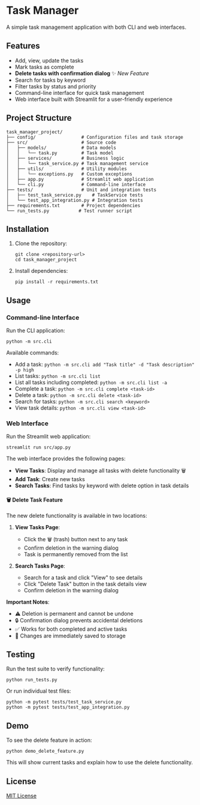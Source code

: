 # Task Manager

A simple task management application with both CLI and web interfaces.

## Features

- Add, view, update the tasks
- Mark tasks as complete
- **Delete tasks with confirmation dialog** ✨ *New Feature*
- Search for tasks by keyword
- Filter tasks by status and priority
- Command-line interface for quick task management
- Web interface built with Streamlit for a user-friendly experience

## Project Structure

```
task_manager_project/
├── config/                 # Configuration files and task storage
├── src/                    # Source code
│   ├── models/             # Data models
│   │   └── task.py         # Task model
│   ├── services/           # Business logic
│   │   └── task_service.py # Task management service
│   ├── utils/              # Utility modules
│   │   └── exceptions.py   # Custom exceptions
│   ├── app.py              # Streamlit web application
│   └── cli.py              # Command-line interface
├── tests/                  # Unit and integration tests
│   ├── test_task_service.py    # TaskService tests
│   └── test_app_integration.py # Integration tests
├── requirements.txt        # Project dependencies
└── run_tests.py           # Test runner script
```

## Installation

1. Clone the repository:
   ```
   git clone <repository-url>
   cd task_manager_project
   ```

2. Install dependencies:
   ```
   pip install -r requirements.txt
   ```

## Usage

### Command-line Interface

Run the CLI application:

```
python -m src.cli
```

Available commands:

- Add a task: `python -m src.cli add "Task title" -d "Task description" -p high`
- List tasks: `python -m src.cli list`
- List all tasks including completed: `python -m src.cli list -a`
- Complete a task: `python -m src.cli complete <task-id>`
- Delete a task: `python -m src.cli delete <task-id>`
- Search for tasks: `python -m src.cli search <keyword>`
- View task details: `python -m src.cli view <task-id>`

### Web Interface

Run the Streamlit web application:

```
streamlit run src/app.py
```

The web interface provides the following pages:
- **View Tasks**: Display and manage all tasks with delete functionality 🗑️
- **Add Task**: Create new tasks
- **Search Tasks**: Find tasks by keyword with delete option in task details

#### 🗑️ Delete Task Feature

The new delete functionality is available in two locations:

1. **View Tasks Page**:
   - Click the 🗑️ (trash) button next to any task
   - Confirm deletion in the warning dialog
   - Task is permanently removed from the list

2. **Search Tasks Page**:
   - Search for a task and click "View" to see details
   - Click "Delete Task" button in the task details view
   - Confirm deletion in the warning dialog

**Important Notes**:
- ⚠️ Deletion is permanent and cannot be undone
- 🔒 Confirmation dialog prevents accidental deletions
- ✅ Works for both completed and active tasks
- 💾 Changes are immediately saved to storage

## Testing

Run the test suite to verify functionality:

```
python run_tests.py
```

Or run individual test files:

```
python -m pytest tests/test_task_service.py
python -m pytest tests/test_app_integration.py
```

## Demo

To see the delete feature in action:

```
python demo_delete_feature.py
```

This will show current tasks and explain how to use the delete functionality.

## License

[MIT License](LICENSE)
